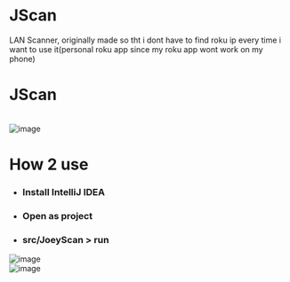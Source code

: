 # JScan
LAN Scanner, originally made so tht i dont have to find roku ip every time i want to use it(personal roku app since my roku app wont work on my phone)
# JScan
<br>![image](https://cometbot.info/files/userimages/nexus/img_45di9.gif)
# How 2 use
- ### Install IntelliJ IDEA<br>
- ### Open as project<br>
- ### src/JoeyScan > run<br>
![image](https://github.com/lhwe/JoeyScan/assets/61995036/e45c6686-5bb8-4875-886b-026b6223567d)<br>![image](https://github.com/lhwe/JoeyScan/assets/61995036/c304c460-4142-4a19-a704-454649f1f421)

